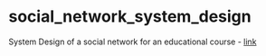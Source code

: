 # social_network_system_design
System Design of a social network for an educational course - [link](https://balun.courses/courses/system_design)
